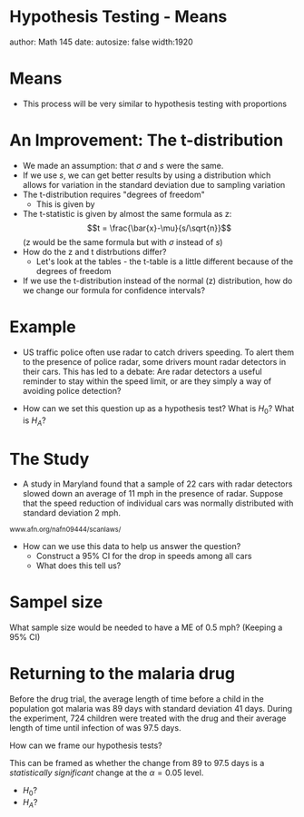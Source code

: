 Hypothesis Testing - Means
========================================================
author: Math 145
date: 
autosize: false
width:1920

Means
===
* This process will be very similar to hypothesis testing with proportions

An Improvement: The t-distribution
===
* We made an assumption: that $\sigma$ and $s$ were the same.
* If we use $s$, we can get better results by using a distribution which allows for variation in the standard deviation due to sampling variation
* The t-distribution requires "degrees of freedom"
    * This is given by 
* The t-statistic is given by almost the same formula as z:
$$t = \frac{\bar{x}-\mu}{s/\sqrt{n}}$$
(z would be the same formula but with $\sigma$ instead of $s$)
* How do the z and t distrbutions differ?
    * Let's look at the tables - the t-table is a little different because of the degrees of freedom
* If we use the t-distribution instead of the normal (z) distribution, how do we change our formula for confidence intervals?

Example
===
* US traffic police often use radar to catch drivers speeding. To alert them to the presence of police radar,
some drivers mount radar detectors in their cars. This has led to a debate: Are radar detectors a useful
reminder to stay within the speed limit, or are they simply a way of avoiding police detection?

* How can we set this question up as a hypothesis test? What is $H_0$? What is $H_A$?

The Study
===
* A study in Maryland found that a sample of 22 cars with radar detectors slowed down an average of 11
mph in the presence of radar. Suppose that the speed reduction of individual cars was normally distributed
with standard deviation 2 mph.

<small>
www.afn.org/nafn09444/scanlaws/
</small>

* How can we use this data to help us answer the question?
    * Construct a 95% CI for the drop in speeds among all cars
    * What does this tell us?

Sampel size
===
What sample size would be needed to have a ME of 0.5 mph? (Keeping a 95% CI)

Returning to the malaria drug
===
Before the drug trial, the average length
of time before a child in the population got malaria was 89 days with standard deviation 41 days.
During the experiment, 724 children were treated with the drug and their average length of time until
infection of was 97.5 days.

How can we frame our hypothesis tests?

This can be framed as whether the change from 89 to 97.5 days is a *statistically significant* change at the $\alpha=0.05$ level.

* $H_0$?
* $H_A$?

